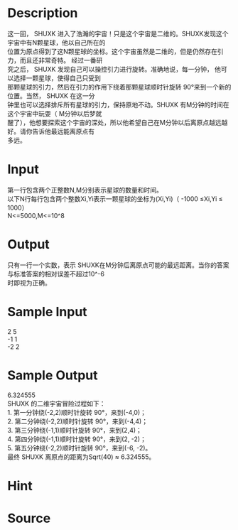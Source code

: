 
# Description

<div class="content"><div>这一回， SHUXK 进入了浩瀚的宇宙！只是这个宇宙是二维的。SHUXK发现这个宇宙中有N颗星球，他以自己所在的</div>
<div>位置为原点得到了这N颗星球的坐标。这个宇宙虽然是二维的，但是仍然存在引力，而且还非常奇特。 经过一番研</div>
<div>究之后， SHUXK 发现自己可以操控引力进行旋转。准确地说，每一分钟， 他可以选择一颗星球，使得自己只受到</div>
<div>那颗星球的引力，然后在引力的作用下绕着那颗星球顺时针旋转 90°来到一个新的位置。当然， SHUXK 在这一分</div>
<div>钟里也可以选择排斥所有星球的引力，保持原地不动。SHUXK 有M分钟的时间在这个宇宙中玩耍（ M分钟以后梦就</div>
<div>醒了），他想要探索这个宇宙的深处，所以他希望自己在M分钟以后离原点越远越好。请你告诉他最远能离原点有</div>
<div>多远。</div>
<p></p></div>

# Input

<div class="content"><div>第一行包含两个正整数N,M分别表示星球的数量和时间。</div>
<div>以下N行每行包含两个整数Xi,Yi表示一颗星球的坐标为(Xi,Yi)（ -1000 ≤Xi,Yi ≤ 1000）</div>
<div>N&lt;=5000,M&lt;=10^8</div>
<p></p></div>

# Output

<div class="content"><div>只有一行一个实数，表示 SHUXK在M分钟后离原点可能的最远距离。当你的答案与标准答案的相对误差不超过10^-6</div>
<div>时即视为正确。</div>
<p></p></div>

# Sample Input

<div class="content"><span class="sampledata">2 5<br/>
-1 1<br/>
-2 2</span></div>

# Sample Output

<div class="content"><span class="sampledata">6.324555<br/>
SHUXK 的二维宇宙冒险过程如下：<br/>
1. 第一分钟绕(-2,2)顺时针旋转 90°，来到(-4,0)；<br/>
2. 第二分钟绕(-2,2)顺时针旋转 90°，来到(-4,4)；<br/>
3. 第三分钟绕(-1,1)顺时针旋转 90°，来到(2,4)；<br/>
4. 第四分钟绕(-1,1)顺时针旋转 90°，来到(2, -2)；<br/>
5. 第五分钟绕(-2,2)顺时针旋转 90°，来到(-6, -2)。<br/>
最终 SHUXK 离原点的距离为Sqrt(40) ≈ 6.324555。<br/>
</span></div>

# Hint

<div class="content"><p></p></div>

# Source

<div class="content"><p><a href="problemset.php?search="></a></p></div>

